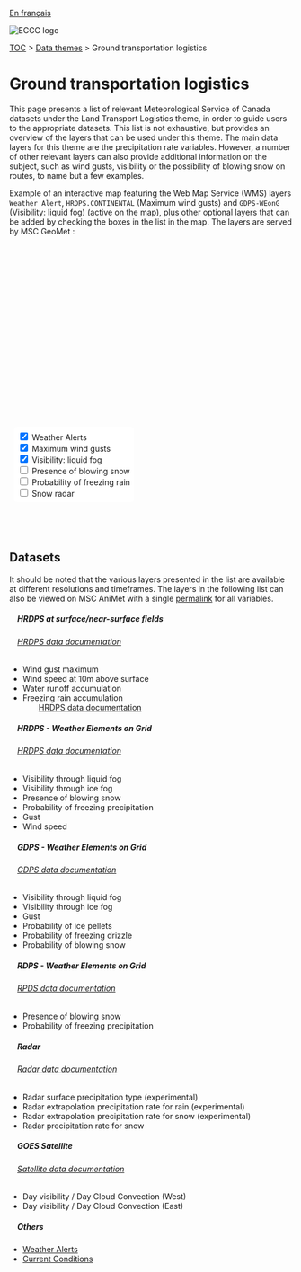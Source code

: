 [En français](transportation_logistics_fr.md)

![ECCC logo](../img_eccc-logo.png)

[TOC](../readme_en.md) > [Data themes](readme_en.md) > Ground transportation logistics

# Ground transportation logistics&emsp;<i class="wi wi-train" style="font-size: 45px; color: #4e64a6;"></i>


This page presents a list of relevant Meteorological Service of Canada datasets under the Land Transport Logistics theme, in order to guide users to the appropriate datasets. This list is not exhaustive, but provides an overview of the layers that can be used under this theme. The main data layers for this theme are the precipitation rate variables. However, a number of other relevant layers can also provide additional information on the subject, such as wind gusts, visibility or the possibility of blowing snow on routes, to name but a few examples.

Example of an interactive map featuring the Web Map Service (WMS) layers `Weather Alert`, `HRDPS.CONTINENTAL` (Maximum wind gusts) and `GDPS-WEonG` (Visibility: liquid fog) (active on the map), plus other optional layers that can be added by checking the boxes in the list in the map. The layers are served by MSC GeoMet :

<div id="map" style="height: 500px; position: relative">
  <div id="legend-popup">
    <div id="legend-popup-content">
      <img id="legend-img" style="display: flex; max-height: 400px;" src="" />
    </div>
  </div>

  <div id="switch-content" style="position: absolute; z-index: 1; bottom: 40px; left: 8px;">
    <div id="switch-case">
        <label>
          <input type="checkbox" id="layer4" checked>
          <span onmouseover="updateLegend('https://geo.weather.gc.ca/geomet?version=1.3.0&service=WMS&request=GetLegendGraphic&sld_version=1.1.0&layer=ALERTS&format=image/png')">Weather Alerts</span>
        </label></br>
        <label>
          <input type="checkbox" id="layer1" checked>
          <span onmouseover="updateLegend('https://geo.weather.gc.ca/geomet?version=1.3.0&service=WMS&request=GetLegendGraphic&sld_version=1.1.0&layer=HRDPS.CONTINENTAL_WGX&format=image/png')">Maximum wind gusts</span>
        </label></br>
        <label>
          <input type="checkbox" id="layer2" checked>
          <span onmouseover="updateLegend('https://geo.weather.gc.ca/geomet?version=1.3.0&service=WMS&request=GetLegendGraphic&sld_version=1.1.0&layer=HRDPS-WEonG_2.5km_LiquidFogVisibility&format=image/png')">Visibility: liquid fog</span>
        </label></br>
        <label>
          <input type="checkbox" id="layer5">
          <span onmouseover="updateLegend('https://geo.weather.gc.ca/geomet?version=1.3.0&service=WMS&request=GetLegendGraphic&sld_version=1.1.0&layer=HRDPS-WEonG_2.5km_BlowingSnowPresence&format=image/png')">Presence of blowing snow</span>
        </label></br>
        <label>
          <input type="checkbox" id="layer3">
          <span onmouseover="updateLegend('https://geo.weather.gc.ca/geomet?version=1.3.0&service=WMS&request=GetLegendGraphic&sld_version=1.1.0&layer=RDPS-WEonG_10km_FreezingPrecip-Prob&format=image/png')">Probability of freezing rain</span>
        </label></br>
        <label>
          <input type="checkbox" id="layer6">
          <span onmouseover="updateLegend('https://geo.weather.gc.ca/geomet?version=1.3.0&service=WMS&request=GetLegendGraphic&sld_version=1.1.0&layer=RADAR_1KM_RSNO&format=image/png')">Snow radar</span>
        </label></br>
    </div>
  </div>
</div>
</br>



## Datasets

It should be noted that the various layers presented in the list are available at different resolutions and timeframes.
The layers in the following list can also be viewed on MSC AniMet with a single [permalink](https://eccc-msc.github.io/msc-animet/?layers=ALERTS;0.75;0;1;0,Radar_1km_SfcPrecipType;0.75;0;1;0,Radar_1km_RainPrecipRate-Extrapolation;0.75;0;1;0,Radar_1km_SnowPrecipRate-Extrapolation;0.75;0;1;0,HRDPS-WEonG_2.5km_WindSpeed;0.75;0;1;0,HRDPS-WEonG_2.5km_WindGust;0.75;0;1;0,HRDPS-WEonG_2.5km_FreezingPrecip-Prob;0.75;0;1;0,RDPS-WEonG_10km_FreezingPrecip-Prob;0.75;0;1;0,GDPS-WEonG_15km_BlowingSnow-Prob;0.75;0;1;0,HRDPS-WEonG_2.5km_BlowingSnowPresence;0.75;0;1;0,RDPS-WEonG_10km_BlowingSnowPresence;0.75;0;1;0,RADAR_1KM_RSNO;0.75;0;1;0,GDPS-WEonG_15km_FreezingDrizzle-Prob;0.75;0;1;0,GDPS-WEonG_15km_IcePellets-Prob;0.75;0;1;0,GDPS-WEonG_15km_WindGust;0.75;0;1;0,HRDPS.CONTINENTAL_WGX;0.75;0;1;0,CURRENT_CONDITIONS;0.75;0;1;0,GOES-East_1km_DayVis;0.75;0;0;0,GOES-West_1km_DayVis;0.75;0;0;0,GDPS-WEonG_15km_IceFogVisibility;0.75;0;1;0,GDPS-WEonG_15km_LiquidFogVisibility;0.75;0;1;0,HRDPS-WEonG_2.5km_IceFogVisibility;0.75;0;1;0,HRDPS-WEonG_2.5km_LiquidFogVisibility;0.75;0;1;0,HRDPS.CONTINENTAL_FR;0.75;0;1;0,HRDPS.CONTINENTAL_NO;0.75;0;1;0,HRDPS.CONTINENTAL_WSPD;0.75;0;1;0&extent=-18847435,1845742,1190074,11911533) for all variables.

##### &emsp;<span class="badge badge-info">HRDPS at surface/near-surface fields</span>
###### &emsp;[HRDPS data documentation](../msc-data/nwp_hrdps/readme_hrdps_en.md)
* Wind gust maximum
* Wind speed at 10m above surface
* Water runoff accumulation
* Freezing rain accumulation</br>
       &emsp;&emsp;[HRDPS data documentation](../msc-data/nwp_hrdps/readme_hrdps_en.md)</br>

##### &emsp;<span class="badge badge-info">HRDPS - Weather Elements on Grid</span>
###### &emsp;[HRDPS data documentation](../msc-data/nwp_hrdps/readme_hrdps_en.md)
* Visibility through liquid fog
* Visibility through ice fog
* Presence of blowing snow
* Probability of freezing precipitation
* Gust
* Wind speed</br>

##### &emsp;<span class="badge badge-info">GDPS - Weather Elements on Grid</span>
###### &emsp;[GDPS data documentation](../msc-data/nwp_gdps/readme_gdps_en.md)
* Visibility through liquid fog
* Visibility through ice fog
* Gust
* Probability of ice pellets
* Probability of freezing drizzle
* Probability of blowing snow</br>


##### &emsp;<span class="badge badge-info">RDPS - Weather Elements on Grid</span>
###### &emsp;[RPDS data documentation](../msc-data/nwp_rdps/readme_rdps_en.md)
* Presence of blowing snow
* Probability of freezing precipitation</br>

##### &emsp;<span class="badge badge-info">Radar</span>
###### &emsp;[Radar data documentation](../msc-data/obs_radar/readme_radar_en.md)
* Radar surface precipitation type (experimental)
* Radar extrapolation precipitation rate for rain (experimental)
* Radar extrapolation precipitation rate for snow (experimental)
* Radar precipitation rate for snow</br>

##### &emsp;<span class="badge badge-info">GOES Satellite</span>
###### &emsp;[Satellite data documentation](../msc-data/obs_satellite/readme_satellite_en.md)
* Day visibility / Day Cloud Convection (West)
* Day visibility / Day Cloud Convection (East)</br>

##### &emsp;<span class="badge badge-info">Others</span>

* [Weather Alerts](../msc-data/alerts/readme_alerts_en.md)
* [Current Conditions](../msc-data/citypage-weather/readme_citypageweather_en.md)

<style>
  #legend-img {
    margin: 0px;
  }
  #legend-popup {
    position: absolute;
    top: 40px;
    right: 8px;
    z-index: 2;
  }
  .legend-switch{
    top: 8px;
    right: .5em;
  }
  .ol-touch .legend-switch {
    top: 80px;
  }

 #switch-content {
  background-color: white;
  border-radius: 6px;
  padding: 7px;
 }
 label {
  font-size: 14px;
  margin-bottom: 0px;
 }
 input[type="checkbox"] {
  width: 14px;
  height: 14px;
  }
</style>

<link rel="stylesheet" href="https://cdn.jsdelivr.net/npm/ol@v7.3.0/ol.css" type="text/css"/>
<link rel="stylesheet" href="../../css/weather-icons-master/css/weather-icons.min.css">
<script src="https://cdn.polyfill.io/v2/polyfill.min.js?features=requestAnimationFrame,Element.prototype.classList,URL"></script>
<script src="https://cdn.jsdelivr.net/npm/ol@v7.3.0/dist/ol.js"></script>
<script src="https://cdnjs.cloudflare.com/ajax/libs/FileSaver.js/1.3.3/FileSaver.min.js"></script>
<script>
    function isIE() {
      return window.navigator.userAgent.match(/(MSIE|Trident)/);
    }
    var head = document.getElementsByTagName('head')[0];
    var js = document.createElement("script");
    js.type = "text/javascript";
    if (isIE())
    {
        js.src = "../../js/transportation_logistics_theme_ie.js";
        document.getElementById("controller").setAttribute("hidden", true);
    }
    else
    {
        js.src = "../../js/transportation_logistics_theme.js";
    }
    head.appendChild(js);
</script>